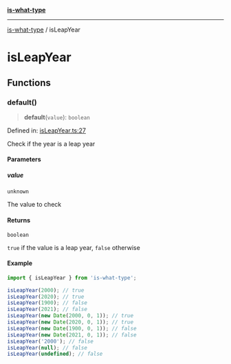 [**is-what-type**](index.md)

***

[is-what-type](modules.md) / isLeapYear

# isLeapYear

## Functions

### default()

> **default**(`value`): `boolean`

Defined in: [isLeapYear.ts:27](https://github.com/fengxinming/is-what-type/blob/f4e09002a93d5c5e57581d09499897cd37947140/src/isLeapYear.ts#L27)

Check if the year is a leap year

#### Parameters

##### value

`unknown`

The value to check

#### Returns

`boolean`

`true` if the value is a leap year, `false` otherwise

#### Example

```js
import { isLeapYear } from 'is-what-type';

isLeapYear(2000); // true
isLeapYear(2020); // true
isLeapYear(1900); // false
isLeapYear(2021); // false
isLeapYear(new Date(2000, 0, 1)); // true
isLeapYear(new Date(2020, 0, 1)); // true
isLeapYear(new Date(1900, 0, 1)); // false
isLeapYear(new Date(2021, 0, 1)); // false
isLeapYear('2000'); // false
isLeapYear(null); // false
isLeapYear(undefined); // false
```
